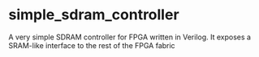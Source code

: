 # simple_sdram_controller
A very simple SDRAM controller for FPGA written in Verilog. It exposes a SRAM-like interface to the rest of the FPGA fabric
